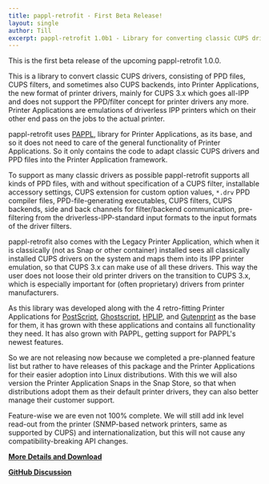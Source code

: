 ```yaml
---
title: pappl-retrofit - First Beta Release!
layout: single
author: Till
excerpt: pappl-retrofit 1.0b1 - Library for converting classic CUPS drivers/PPD files into Printer Applications
---
```

This is the first beta release of the upcoming pappl-retrofit 1.0.0.

This is a library to convert classic CUPS drivers, consisting of PPD files, CUPS filters, and sometimes also CUPS backends, into Printer Applications, the new format of printer drivers, mainly for CUPS 3.x which goes all-IPP and does not support the PPD/filter concept for printer drivers any more. Printer Applications are emulations of driverless IPP printers which on their other end pass on the jobs to the actual printer.

pappl-retrofit uses [PAPPL](https://github.com/michaelrsweet/pappl), library for Printer Applications, as its base, and so it does not need to care of the general functionality of Printer Applications. So it only contains the code to adapt classic CUPS drivers and PPD files into the Printer Application framework.

To support as many classic drivers as possible pappl-retrofit supports all kinds of PPD files, with and without specification of a CUPS filter, installable accessory settings, CUPS extension for custom option values, `*.drv` PPD compiler files, PPD-file-generating executables, CUPS filters, CUPS backends, side and back channels for filter/backend communication, pre-filtering from the driverless-IPP-standard input formats to the input formats of the driver filters.

pappl-retrofit also comes with the Legacy Printer Application, which when it is classically (not as Snap or other container) installed sees all classically installed CUPS drivers on the system and maps them into its IPP printer emulation, so that CUPS 3.x can make use of all these drivers. This way the user does not loose their old printer drivers on the transition to CUPS 3.x, which is especially important for (often proprietary) drivers from printer manufacturers.

As this library was developed along with the 4 retro-fitting Printer Applications for [PostScript](https://github.com/OpenPrinting/ps-printer-app), [Ghostscript](https://github.com/OpenPrinting/ghostscript-printer-app), [HPLIP](https://github.com/OpenPrinting/hplip-printer-app), and [Gutenprint](https://github.com/OpenPrinting/gutenprint-printer-app) as the base for them, it has grown with these applications and contains all functionality they need. It has also grown with PAPPL, getting support for PAPPL's newest features.

So we are not releasing now because we completed a pre-planned feature list but rather to have releases of this package and the Printer Applications for their easier adoption into Linux distributions. With this we will also version the Printer Application Snaps in the Snap Store, so that when distributions adopt them as their default printer drivers, they can also better manage their customer support.

Feature-wise we are even not 100% complete. We will still add ink level read-out from the printer (SNMP-based network printers, same as supported by CUPS) and internationalization, but this will not cause any compatibility-breaking API changes.

[**More Details and Download**](https://github.com/OpenPrinting/pappl-retrofit/releases/tag/1.0b1)

[**GitHub Discussion**](https://github.com/OpenPrinting/pappl-retrofit/discussions/4)
